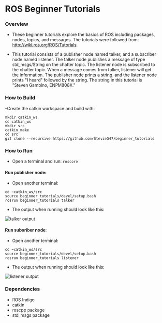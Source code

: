 # ROS Beginner Tutorials 

### Overview

- These beginner tutorials explore the basics of ROS including packages, nodes, topics, and messages. The tutorials were followed from: http://wiki.ros.org/ROS/Tutorials. 

- This tutorial consists of a publisher node named talker, and a subscriber node named listener. The talker node publishes a message of type std_msgs/String on the chatter topic. The listener node is subscribed to the chatter topic. When a message comes from talker, listener will get the information. The publisher node prints a string, and the listener node prints "I heard" followed by the string. The string in this tutorial is "Steven Gambino, ENPM808X."

### How to Build
 
-Create the catkin workspace and build with:
```
mkdir catkin_ws
cd catkin_ws
mkdir src
catkin_make
cd src
git clone --recursive https://github.com/StevieG47/beginner_tutorials
```

### How to Run
- Open a terminal and run: ```roscore```

#### Run publisher node:
- Open another terminal:
```
cd ~catkin_ws/src
source beginner_tutorials/devel/setup.bash
rosrun beginner_tutorials talker
```

- The output when running should look like this:

![talker output](https://cloud.githubusercontent.com/assets/25371934/24433456/cf0f2752-13f6-11e7-89f4-c15ca678c98c.JPG)



#### Run subsriber node:
- Open another terminal:
```
cd ~catkin_ws/src
source beginner_tutorials/devel/setup.bash
rosrun beginner_tutorials listener
```
- The output when running should look like this: 

![listener output](https://cloud.githubusercontent.com/assets/25371934/24433450/c4167bc0-13f6-11e7-884a-628734a7f32d.JPG)


### Dependencies
- ROS Indigo
- catkin
- roscpp package
- std_msgs package
